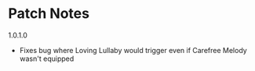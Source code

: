 # Patch Notes
1.0.1.0
-	Fixes bug where Loving Lullaby would trigger even if Carefree Melody wasn't equipped